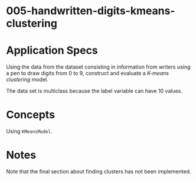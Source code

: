 005-handwritten-digits-kmeans-clustering
========================================

# Application Specs
Using the data from the dataset consisting in information from writers using a pen to draw digits from 0 to 9, construct and evaluate a *K-means clustering* model. 

The data set is multiclass because the label variable can have 10 values.   

# Concepts
Using `KMeansModel`.

# Notes
Note that the final section about finding clusters has not been implemented.
